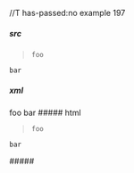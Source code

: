 //T has-passed:no
example 197
##### src
>     foo
    bar
##### xml
<?xml version="1.0" encoding="UTF-8"?>
<!DOCTYPE document SYSTEM "CommonMark.dtd">
<document xmlns="http://commonmark.org/xml/1.0">
  <block_quote>
    <code_block>foo
</code_block>
  </block_quote>
  <code_block>bar
</code_block>
</document>
##### html
<blockquote>
<pre><code>foo
</code></pre>
</blockquote>
<pre><code>bar
</code></pre>
#####
